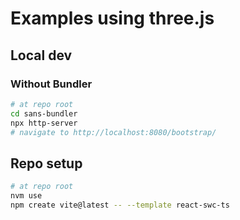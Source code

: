 # Examples using three.js

## Local dev

### Without Bundler

```sh
# at repo root
cd sans-bundler
npx http-server
# navigate to http://localhost:8080/bootstrap/
```

## Repo setup

```sh
# at repo root
nvm use
npm create vite@latest -- --template react-swc-ts
```